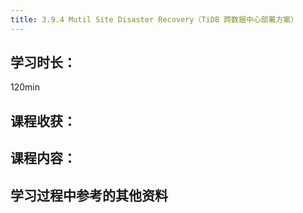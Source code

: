 ```yaml
---
title: 3.9.4 Mutil Site Disaster Recovery（TiDB 跨数据中心部署方案）
---
```


## 学习时长：

120min

## 课程收获：

## 课程内容：

>

## 学习过程中参考的其他资料
